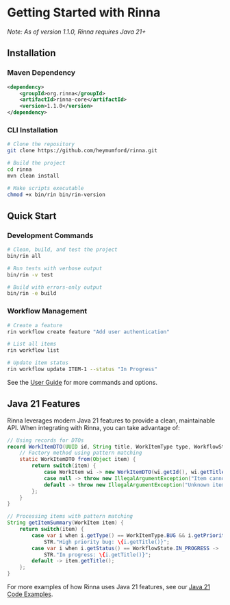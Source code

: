<!-- Copyright (c) 2025 [Eric C. Mumford](https://github.com/heymumford) [@heymumford] -->

# Getting Started with Rinna

*Note: As of version 1.1.0, Rinna requires Java 21+*

## Installation

### Maven Dependency

```xml
<dependency>
    <groupId>org.rinna</groupId>
    <artifactId>rinna-core</artifactId>
    <version>1.1.0</version>
</dependency>
```

### CLI Installation

```bash
# Clone the repository
git clone https://github.com/heymumford/rinna.git

# Build the project
cd rinna
mvn clean install

# Make scripts executable
chmod +x bin/rin bin/rin-version
```

## Quick Start

### Development Commands

```bash
# Clean, build, and test the project
bin/rin all

# Run tests with verbose output
bin/rin -v test

# Build with errors-only output
bin/rin -e build
```

### Workflow Management

```bash
# Create a feature
rin workflow create feature "Add user authentication"

# List all items
rin workflow list

# Update item status
rin workflow update ITEM-1 --status "In Progress"
```

See the [User Guide](../user-guide/README.md) for more commands and options.

## Java 21 Features

Rinna leverages modern Java 21 features to provide a clean, maintainable API. When integrating with Rinna, you can take advantage of:

```java
// Using records for DTOs
record WorkItemDTO(UUID id, String title, WorkItemType type, WorkflowState status) {
    // Factory method using pattern matching
    static WorkItemDTO from(Object item) {
        return switch(item) {
            case WorkItem wi -> new WorkItemDTO(wi.getId(), wi.getTitle(), wi.getType(), wi.getStatus());
            case null -> throw new IllegalArgumentException("Item cannot be null");
            default -> throw new IllegalArgumentException("Unknown item type");
        };
    }
}

// Processing items with pattern matching
String getItemSummary(WorkItem item) {
    return switch(item) {
        case var i when i.getType() == WorkItemType.BUG && i.getPriority() == Priority.HIGH ->
            STR."High priority bug: \{i.getTitle()}";
        case var i when i.getStatus() == WorkflowState.IN_PROGRESS -> 
            STR."In progress: \{i.getTitle()}";
        default -> item.getTitle();
    };
}
```

For more examples of how Rinna uses Java 21 features, see our [Java 21 Code Examples](../development/java21-examples.md).

